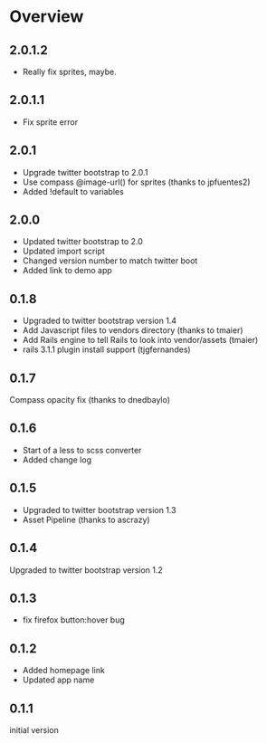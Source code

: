 # Overview

## 2.0.1.2
* Really fix sprites, maybe.

## 2.0.1.1
* Fix sprite error

## 2.0.1
* Upgrade twitter bootstrap to 2.0.1
* Use compass @image-url() for sprites (thanks to jpfuentes2)
* Added !default to variables

## 2.0.0
* Updated twitter bootstrap to 2.0
* Updated import script
* Changed version number to match twitter boot
* Added link to demo app

## 0.1.8
* Upgraded to twitter bootstrap version 1.4
* Add Javascript files to vendors directory (thanks to tmaier)
* Add Rails engine to tell Rails to look into vendor/assets (tmaier)
* rails 3.1.1 plugin install support (tjgfernandes)


## 0.1.7
 Compass opacity fix (thanks to dnedbaylo)

## 0.1.6
* Start of a less to scss converter
* Added change log

## 0.1.5
* Upgraded to twitter bootstrap version 1.3
* Asset Pipeline (thanks to ascrazy)

## 0.1.4
Upgraded to twitter bootstrap version 1.2

## 0.1.3
* fix firefox button:hover bug

## 0.1.2
* Added homepage link
* Updated app name

## 0.1.1
initial version
